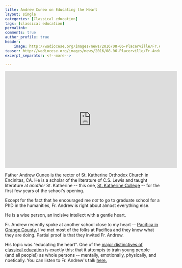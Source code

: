 ```yaml
---
title: Andrew Cuneo on Educating the Heart
layout: single
categories: [Classical education]
tags: [classical education]
permalink: 
comments: true
author_profile: true
header:
    image: http://wadiocese.org/images/news/2016/08-06-Placerville/Fr.Andrew_Cuneo.jpg
teaser: http://wadiocese.org/images/news/2016/08-06-Placerville/Fr.Andrew_Cuneo.jpg
excerpt_separator: <!--more-->

---
```


<iframe width="560" height="315" src="https://www.youtube.com/embed/CnHYtD6cu60" frameborder="0" allowfullscreen></iframe>

Father Andrew Cuneo is the rector of St. Katherine Orthodox Church in Encinitas, CA. He is a scholar of the literature of C.S. Lewis and taught literature at *another* St. Katherine -- this one, [St. Katherine College](http://www.skcca.edu/) -- for the first few years of the school's opening. 

Except for the fact that he encouraged me *not* to go to graduate school for a PhD in the humanities, Fr. Andrew is right about almost everything else. 

<!--more-->

He is a wise person, an incisive intellect with a gentle heart. 

Fr. Andrew recently spoke at another school close to my heart -- [Pacifica in Orange County.](pacificaoc.org) I've met most of the folks at Pacifica and they know what they are doing. Partial proof is that they invited Fr. Andrew. 

His topic was "educating the heart". One of the [major distinctives of classical education](http://www.keithbuhler.com/buhlerreport/classical-education/) is exactly this: that it attempts to train young people (and all people!) as whole persons -- mentally, emotionally, physically, and noetically.  You can listen to Fr. Andrew's talk [here.](https://www.youtube.com/watch?v=CnHYtD6cu60&feature=youtu.be&t=3m31s) 

